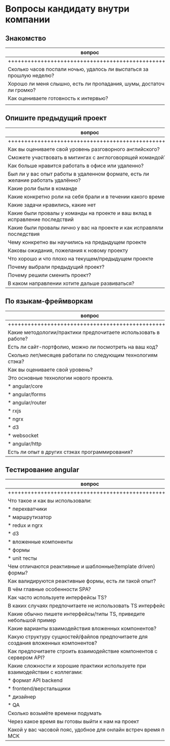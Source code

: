 # Вопросы кандидату внутри компании

## Знакомство

| вопрос                                                                           | ответ                                              |
|----------------------------------------------------------------------------------|----------------------------------------------------|
| ++++++++++++++++++++++++++++++++++++++++++++++++++                               | ++++++++++++++++++++++++++++++++++++++++++++++++++ |
| Сколько часов поспали ночью, удалось ли выспаться за прошлую неделю?             |                                                    |
| Хорошо ли меня слышно, есть ли пропадания, шумы, достаточно ли громко?           |                                                    |
| Как оцениваете готовность к интервью?                                            |                                                    |
|                                                                                  |                                                    |

## Опишите предыдущий проект

| вопрос                                                                           | ответ                                              |
|----------------------------------------------------------------------------------|----------------------------------------------------|
| ++++++++++++++++++++++++++++++++++++++++++++++++++                               | ++++++++++++++++++++++++++++++++++++++++++++++++++ |
| Как вы оцениваете свой уровень разговорного английского?                         |                                                    |
| Сможете участвовать в митингах с англоговорящей командой?                        |                                                    |
| Как больше нравится работать в офисе или удаленно?                               |                                                    |
| Был ли у вас опыт работы в удаленном формате, есть ли желание работать удалённо? |                                                    |
| Какие роли были в команде                                                        |                                                    |
| Какие конкретно роли на себя брали и в течении какого времени                    |                                                    |
| Какие задачи нравились, какие нет                                                |                                                    |
| Какие были провалы у команды на проекте и ваш вклад в исправление последствий    |                                                    |
| Какие были провалы лично у вас на проекте и как исправляли последствия           |                                                    |
| Чему конкретно вы научились на предыдущем проекте                                |                                                    |
| Каковы ожидания, пожелания к новому проекту                                      |                                                    |
| Что хорошо и что плохо на текущем/предыдущем проекте                             |                                                    |
| Почему выбрали предыдущий проект?                                                |                                                    |
| Почему решили сменить проект?                                                    |                                                    |
| В каком направлении хотите дальше развиваться?                                   |                                                    |



## По языкам-фреймворкам

| вопрос                                                          | ответ                                              |
|-----------------------------------------------------------------|----------------------------------------------------|
| ++++++++++++++++++++++++++++++++++++++++++++++++++              | ++++++++++++++++++++++++++++++++++++++++++++++++++ |
| Какие методологии/практики предпочитаете использовать в работе? |                                                    |
| Есть ли сайт-портфолио, можно ли посмотреть на ваш код?         |                                                    |
| Cколько лет/месяцев работали по следующим технологиям стэка?    |                                                    |
| Как вы оцениваете свой уровень?                                 |                                                    |
| Это основные технологии нового проекта.                         |                                                    |
| * angular/core                                                  |                                                    |
| * angular/forms                                                 |                                                    |
| * angular/router                                                |                                                    |
| * rxjs                                                          |                                                    |
| * ngrx                                                          |                                                    |
| * d3                                                            |                                                    |
| * websocket                                                     |                                                    |
| * angular/http                                                  |                                                    |
| Есть ли опыт в других стэках программирования?                  |                                                    |


## Тестирование angular

| вопрос                                                                             | ответ                                              |
|------------------------------------------------------------------------------------|----------------------------------------------------|
| ++++++++++++++++++++++++++++++++++++++++++++++++++                                 | ++++++++++++++++++++++++++++++++++++++++++++++++++ |
| Что такое и как вы использовали:                                                   |                                                    |
| * перехватчики                                                                     |                                                    |
| * маршрутизатор                                                                    |                                                    |
| * redux и ngrx                                                                     |                                                    |
| * d3                                                                               |                                                    |
| * вложенные компоненты                                                             |                                                    |
| * формы                                                                            |                                                    |
| * unit тесты                                                                       |                                                    |
| Чем отличаются реактивные и шаблонные(template driven) формы?                      |                                                    |
| Как валидируются реактивные формы, есть ли такой опыт?                             |                                                    |
| В чём главные особенности SPA?                                                     |                                                    |
| Как часто используете интерфейсы TS?                                               |                                                    |
| В каких случаях предпочитаете не использовать TS интерфейсы?                       |                                                    |
| Какие обычно пишете интерфейсы/типы TS, приведите небольшой пример                 |                                                    |
| Какие варианты взаимодействия вложенных компонентов?                               |                                                    |
| Какую структуру сущностей/файлов предпочитаете для создания вложенных компонентов? |                                                    |
| Как предпочитаете строить взаимодействие компонентов с сервером API?               |                                                    |
| Какие сложности и хорошие практики используете при взаимодействии с коллегами:     |                                                    |
| * формат API backend                                                               |                                                    |
| * frontend/верстальщики                                                            |                                                    |
| * дизайнер                                                                         |                                                    |
| * QA                                                                               |                                                    |
| Сколько возьмёте времени подумать                                                  |                                                    |
| Через какое время вы готовы выйти к нам на проект                                  |                                                    |
| Какой у вас часовой пояс, удобное для онлайн встреч время по МСК                   |                                                    |